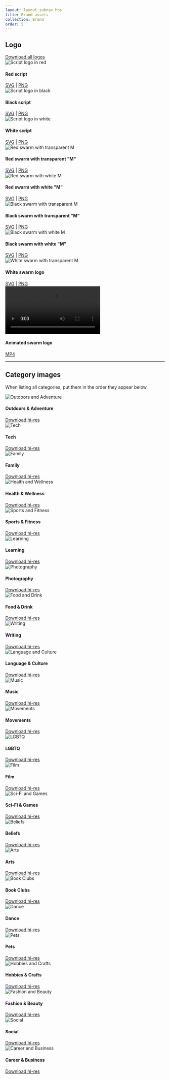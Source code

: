 ```yaml
---
layout: layout_subnav.hbs
title: Brand assets
collection: Brand
order: 5
---
```


[//]: # (This content calls for a unique layout, so most of the content is written in HTML instead of Markdown.)
[//]: # (We can revisit this if we ever switch to a more robust CMS)

<div class="chunk">
	<div class="flex">
		<div class="flex-item"><h2 class="text--big">Logo</h2></div>
		<div class="flex-item--shrink"><a href="#" class="link">Download all logos</a></div>
	</div>
</div>

<div class="flex flex--wrap gridList gridList--autoHeight gridList--autoHeight--has1 atMedium_gridList--autoHeight--has3">
	<div class="flex-item gridList-item">
		<div class="__docs_brandAssetCard card">
			<div class="__docs_brandAssetThumb display--flex padding--all">
				<img src="../../assets/contentImages/brandAssets/scriptLogo_red.svg" alt="Script logo in red" class="valign--middle" />
			</div>
			<div class="chunk">
				<div class="margin--bottom">
					<h4 class="text--bold">Red script</h4>
				</div>
				<span>
					<a href="../../assets/contentImages/brandAssets/scriptLogo_red.svg" download="scriptLogo_red.svg">SVG</a>
				 |
					<a href="../../assets/contentImages/brandAssets/scriptLogo_red.png" download="scriptLogo_red.png">PNG</a>
				</span>
			</div>
		</div>
	</div>
	<div class="flex-item gridList-item">
		<div class="__docs_brandAssetCard card">
			<div class="__docs_brandAssetThumb display--flex padding--all">
				<img src="../../assets/contentImages/brandAssets/scriptLogo_black.svg" alt="Script logo in black" class="valign--middle" />
			</div>
			<div class="chunk">
				<div class="margin--bottom">
					<h4 class="text--bold">Black script</h4>
				</div>
				<span>
					<a href="../../assets/contentImages/brandAssets/scriptLogo_black.svg" download="scriptLogo_black.svg">SVG</a>
				 |
					<a href="../../assets/contentImages/brandAssets/scriptLogo_black.png" download="scriptLogo_black.png">PNG</a>
				</span>
			</div>
		</div>
	</div>
	<div class="flex-item gridList-item">
		<div class="__docs_brandAssetCard card">
			<div class="__docs_brandAssetThumb __docs_brandAssetThumb--darkBg display--flex padding--all">
				<img src="../../assets/contentImages/brandAssets/scriptLogo_white.svg" alt="Script logo in white" class="valign--middle" />
			</div>
			<div class="chunk">
				<div class="margin--bottom">
					<h4 class="text--bold">White script</h4>
				</div>
				<span>
					<a href="../../assets/contentImages/brandAssets/scriptLogo_white.svg" download="scriptLogo_white.svg">SVG</a>
				 |
					<a href="../../assets/contentImages/brandAssets/scriptLogo_white.png" download="scriptLogo_white.png">PNG</a>
				</span>
			</div>
		</div>
	</div>
</div>

<div class="flex flex--wrap gridList gridList--autoHeight gridList--autoHeight--has1 atMedium_gridList--autoHeight--has2">
	<div class="gridList-item flex-item">
		<div class="__docs_brandAssetCard card">
			<div class="__docs_brandAssetThumb display--flex padding--all">
				<img src="../../assets/contentImages/brandAssets/swarmLogo_knockout_red.svg" alt="Red swarm with transparent M" class="valign--middle" />
			</div>
			<div class="chunk">
				<div class="margin--bottom">
					<h4 class="text--bold">Red swarm with transparent "M"</h4>
				</div>
				<span>
					<a href="../../assets/contentImages/brandAssets/swarmLogo_knockout_red.svg" download="swarmLogo_knockout_red.svg">SVG</a>
				 |
					<a href="../../assets/contentImages/brandAssets/swarmLogo_knockout_red.png" download="swarmLogo_knockout_red.png">PNG</a>
				</span>
			</div>
		</div>
	</div>
	<div class="gridList-item flex-item">
		<div class="__docs_brandAssetCard card">
			<div class="__docs_brandAssetThumb display--flex padding--all">
				<img src="../../assets/contentImages/brandAssets/swarmLogo_red.svg" alt="Red swarm with white M" class="valign--middle" />
			</div>
			<div class="chunk">
				<div class="margin--bottom">
					<h4 class="text--bold">Red swarm with white "M"</h4>
				</div>
				<span>
					<a href="../../assets/contentImages/brandAssets/swarmLogo_red.svg" download="swarmLogo_red.svg">SVG</a>
				 |
					<a href="../../assets/contentImages/brandAssets/swarmLogo_red.png" download="swarmLogo_red.png">PNG</a>
				</span>
			</div>
		</div>
	</div>
	<div class="gridList-item flex-item">
		<div class="__docs_brandAssetCard card">
			<div class="__docs_brandAssetThumb display--flex padding--all">
				<img src="../../assets/contentImages/brandAssets/swarmLogo_knockout_black.svg" alt="Black swarm with transparent M" class="valign--middle" />
			</div>
			<div class="chunk">
				<div class="margin--bottom">
					<h4 class="text--bold">Black swarm with transparent "M"</h4>
				</div>
				<span>
					<a href="../../assets/contentImages/brandAssets/swarmLogo_knockout_black.svg" download="swarmLogo_knockout_black.svg">SVG</a>
				 |
					<a href="../../assets/contentImages/brandAssets/swarmLogo_knockout_black.png" download="swarmLogo_white.png">PNG</a>
				</span>
			</div>
		</div>
	</div>
	<div class="gridList-item flex-item">
		<div class="__docs_brandAssetCard card">
			<div class="__docs_brandAssetThumb display--flex padding--all">
				<img src="../../assets/contentImages/brandAssets/swarmLogo_black.svg" alt="Black swarm with white M" class="valign--middle" />
			</div>
			<div class="chunk">
				<div class="margin--bottom">
					<h4 class="text--bold">Black swarm with white "M"</h4>
				</div>
				<span>
					<a href="../../assets/contentImages/brandAssets/swarmLogo_black.svg" download="swarmLogo_black.svg">SVG</a>
				 |
					<a href="../../assets/contentImages/brandAssets/swarmLogo_black.png" download="swarmLogo_black.png">PNG</a>
				</span>
			</div>
		</div>
	</div>
	<div class="gridList-item flex-item">
		<div class="__docs_brandAssetCard card">
			<div class="__docs_brandAssetThumb __docs_brandAssetThumb--darkBg display--flex padding--all">
				<img src="../../assets/contentImages/brandAssets/swarmLogo_knockout_white.svg" alt="White swarm with transparent M" class="valign--middle" />
			</div>
			<div class="chunk">
				<div class="margin--bottom">
					<h4 class="text--bold">White swarm logo</h4>
				</div>
				<span>
					<a href="../../assets/contentImages/brandAssets/swarmLogo_knockout_white.svg" download="swarmLogo_knockout_white.svg">SVG</a>
				 |
					<a href="../../assets/contentImages/brandAssets/swarmLogo_knockout_white.png" download="swarmLogo_knockout_white.png">PNG</a>
				</span>
			</div>
		</div>
	</div>
	<div class="gridList-item flex-item">
		<div class="__docs_brandAssetCard card">
			<div class="__docs_brandAssetThumb __docs_brandAssetThumb--darkBg display--flex padding--all">
				<video src="../../assets/contentImages/brandAssets/swarmAnimation.mp4" autoplay loop>
					Sorry, your browser doesn't support embedded videos,
					but don't worry, you can still use the link below to
					download it!
				</video>
			</div>
			<div class="chunk">
				<div class="margin--bottom">
					<h4 class="text--bold">Animated swarm logo</h4>
				</div>
				<span><a href="../../assets/contentImages/brandAssets/swarmAnimation.mp4" download="swarmAnimation.mp4">MP4</a></span>
			</div>
		</div>
	</div>
</div>

---------------------------------------

## Category images
When listing all categories, put them in the order they appear below.

<div class="flex flex--wrap gridList gridList--autoHeight gridList--autoHeight--has1 atMedium_gridList--autoHeight--has3">
	<div class="gridList-item flex-item">
		<div class="__docs_brandAssetCard card">
			<div class="__docs_brandAssetThumb __docs_brandAssetThumb--category">
				<img src="../../assets/contentImages/categoryImages/outdoorsAdventure_thumb.jpg" alt="Outdoors and Adventure" class="keepAspect keepAspect--2-1" />
			</div>
			<div class="chunk">
				<div class="margin--bottom">
					<h4 class="text--bold">Outdoors &amp; Adventure</h4>
				</div>
				<a href="../../assets/contentImages/categoryImages/outdoorsAdventure.jpg" download="outdoorsAdventure.jpg">Download hi-res</a>
			</div>
		</div>
	</div>
	<div class="gridList-item flex-item">
		<div class="__docs_brandAssetCard card">
			<div class="__docs_brandAssetThumb __docs_brandAssetThumb--category">
				<img src="../../assets/contentImages/categoryImages/tech_thumb.jpg" alt="Tech" class="keepAspect keepAspect--2-1" />
			</div>
			<div class="chunk">
				<div class="margin--bottom">
					<h4 class="text--bold">Tech</h4>
				</div>
				<a href="../../assets/contentImages/categoryImages/tech.jpg" download="tech.jpg">Download hi-res</a>
			</div>
		</div>
	</div>
	<div class="gridList-item flex-item">
		<div class="__docs_brandAssetCard card">
			<div class="__docs_brandAssetThumb __docs_brandAssetThumb--category">
				<img src="../../assets/contentImages/categoryImages/family_thumb.jpg" alt="Family" class="keepAspect keepAspect--2-1" />
			</div>
			<div class="chunk">
				<div class="margin--bottom">
					<h4 class="text--bold">Family</h4>
				</div>
				<a href="../../assets/contentImages/categoryImages/family.jpg" download="family.jpg">Download hi-res</a>
			</div>
		</div>
	</div>
	<div class="gridList-item flex-item">
		<div class="__docs_brandAssetCard card">
			<div class="__docs_brandAssetThumb __docs_brandAssetThumb--category">
				<img src="../../assets/contentImages/categoryImages/healthWellness_thumb.jpg" alt="Health and Wellness" class="keepAspect keepAspect--2-1" />
			</div>
			<div class="chunk">
				<div class="margin--bottom">
					<h4 class="text--bold">Health &amp; Wellness</h4>
				</div>
				<a href="../../assets/contentImages/categoryImages/healthWellness.jpg" download="healthWellness.jpg">Download hi-res</a>
			</div>
		</div>
	</div>
	<div class="gridList-item flex-item">
		<div class="__docs_brandAssetCard card">
			<div class="__docs_brandAssetThumb __docs_brandAssetThumb--category">
				<img src="../../assets/contentImages/categoryImages/sportsFitness_thumb.jpg" alt="Sports and Fitness" class="keepAspect keepAspect--2-1" />
			</div>
			<div class="chunk">
				<div class="margin--bottom">
					<h4 class="text--bold">Sports &amp; Fitness</h4>
				</div>
				<a href="../../assets/contentImages/categoryImages/sportsFitness.jpg" download="sportsFitness.jpg">Download hi-res</a>
			</div>
		</div>
	</div>
	<div class="gridList-item flex-item">
		<div class="__docs_brandAssetCard card">
			<div class="__docs_brandAssetThumb __docs_brandAssetThumb--category">
				<img src="../../assets/contentImages/categoryImages/learning_thumb.jpg" alt="Learning" class="keepAspect keepAspect--2-1" />
			</div>
			<div class="chunk">
				<div class="margin--bottom">
					<h4 class="text--bold">Learning</h4>
				</div>
				<a href="../../assets/contentImages/categoryImages/learning.jpg" download="learning.jpg">Download hi-res</a>
			</div>
		</div>
	</div>
	<div class="gridList-item flex-item">
		<div class="__docs_brandAssetCard card">
			<div class="__docs_brandAssetThumb __docs_brandAssetThumb--category">
				<img src="../../assets/contentImages/categoryImages/photography_thumb.jpg" alt="Photography" class="keepAspect keepAspect--2-1" />
			</div>
			<div class="chunk">
				<div class="margin--bottom">
					<h4 class="text--bold">Photography</h4>
				</div>
				<a href="../../assets/contentImages/categoryImages/photography.jpg" download="photography.jpg">Download hi-res</a>
			</div>
		</div>
	</div>
	<div class="gridList-item flex-item">
		<div class="__docs_brandAssetCard card">
			<div class="__docs_brandAssetThumb __docs_brandAssetThumb--category">
				<img src="../../assets/contentImages/categoryImages/foodDrink_thumb.jpg" alt="Food and Drink" class="keepAspect keepAspect--2-1" />
			</div>
			<div class="chunk">
				<div class="margin--bottom">
					<h4 class="text--bold">Food &amp; Drink</h4>
				</div>
				<a href="../../assets/contentImages/categoryImages/foodDrink.jpg" download="foodDrink.jpg">Download hi-res</a>
			</div>
		</div>
	</div>
	<div class="gridList-item flex-item">
		<div class="__docs_brandAssetCard card">
			<div class="__docs_brandAssetThumb __docs_brandAssetThumb--category">
				<img src="../../assets/contentImages/categoryImages/writing_thumb.jpg" alt="Writing" class="keepAspect keepAspect--2-1" />
			</div>
			<div class="chunk">
				<div class="margin--bottom">
					<h4 class="text--bold">Writing</h4>
				</div>
				<a href="../../assets/contentImages/categoryImages/writing.jpg" download="writing.jpg">Download hi-res</a>
			</div>
		</div>
	</div>
	<div class="gridList-item flex-item">
		<div class="__docs_brandAssetCard card">
			<div class="__docs_brandAssetThumb __docs_brandAssetThumb--category">
				<img src="../../assets/contentImages/categoryImages/languageCulture_thumb.jpg" alt="Language and Culture" class="keepAspect keepAspect--2-1" />
			</div>
			<div class="chunk">
				<div class="margin--bottom">
					<h4 class="text--bold">Language &amp; Culture</h4>
				</div>
				<a href="../../assets/contentImages/categoryImages/languageCulture.jpg" download="languageCulture.jpg">Download hi-res</a>
			</div>
		</div>
	</div>
	<div class="gridList-item flex-item">
		<div class="__docs_brandAssetCard card">
			<div class="__docs_brandAssetThumb __docs_brandAssetThumb--category">
				<img src="../../assets/contentImages/categoryImages/music_thumb.jpg" alt="Music" class="keepAspect keepAspect--2-1" />
			</div>
			<div class="chunk">
				<div class="margin--bottom">
					<h4 class="text--bold">Music</h4>
				</div>
				<a href="../../assets/contentImages/categoryImages/music.jpg" download="music.jpg">Download hi-res</a>
			</div>
		</div>
	</div>
	<div class="gridList-item flex-item">
		<div class="__docs_brandAssetCard card">
			<div class="__docs_brandAssetThumb __docs_brandAssetThumb--category">
				<img src="../../assets/contentImages/categoryImages/movements_thumb.jpg" alt="Movements" class="keepAspect keepAspect--2-1" />
			</div>
			<div class="chunk">
				<div class="margin--bottom">
					<h4 class="text--bold">Movements</h4>
				</div>
				<a href="../../assets/contentImages/categoryImages/movements.jpg" download="movements.jpg">Download hi-res</a>
			</div>
		</div>
	</div>
	<div class="gridList-item flex-item">
		<div class="__docs_brandAssetCard card">
			<div class="__docs_brandAssetThumb __docs_brandAssetThumb--category">
				<img src="../../assets/contentImages/categoryImages/lgbtq_thumb.jpg" alt="LGBTQ" class="keepAspect keepAspect--2-1" />
			</div>
			<div class="chunk">
				<div class="margin--bottom">
					<h4 class="text--bold">LGBTQ</h4>
				</div>
				<a href="../../assets/contentImages/categoryImages/lgbtq.jpg" download="lgbtq.jpg">Download hi-res</a>
			</div>
		</div>
	</div>
	<div class="gridList-item flex-item">
		<div class="__docs_brandAssetCard card">
			<div class="__docs_brandAssetThumb __docs_brandAssetThumb--category">
				<img src="../../assets/contentImages/categoryImages/film_thumb.jpg" alt="Film" class="keepAspect keepAspect--2-1" />
			</div>
			<div class="chunk">
				<div class="margin--bottom">
					<h4 class="text--bold">Film</h4>
				</div>
				<a href="../../assets/contentImages/categoryImages/film.jpg" download="film.jpg">Download hi-res</a>
			</div>
		</div>
	</div>
	<div class="gridList-item flex-item">
		<div class="__docs_brandAssetCard card">
			<div class="__docs_brandAssetThumb __docs_brandAssetThumb--category">
				<img src="../../assets/contentImages/categoryImages/scifiGames_thumb.jpg" alt="Sci-Fi and Games" class="keepAspect keepAspect--2-1" />
			</div>
			<div class="chunk">
				<div class="margin--bottom">
					<h4 class="text--bold">Sci-Fi &amp; Games</h4>
				</div>
				<a href="../../assets/contentImages/categoryImages/scifiGames.jpg" download="scifiGames.jpg">Download hi-res</a>
			</div>
		</div>
	</div>
	<div class="gridList-item flex-item">
		<div class="__docs_brandAssetCard card">
			<div class="__docs_brandAssetThumb __docs_brandAssetThumb--category">
				<img src="../../assets/contentImages/categoryImages/beliefs_thumb.jpg" alt="Beliefs" class="keepAspect keepAspect--2-1" />
			</div>
			<div class="chunk">
				<div class="margin--bottom">
					<h4 class="text--bold">Beliefs</h4>
				</div>
				<a href="../../assets/contentImages/categoryImages/beliefs.jpg" download="beliefs.jpg">Download hi-res</a>
			</div>
		</div>
	</div>
	<div class="gridList-item flex-item">
		<div class="__docs_brandAssetCard card">
			<div class="__docs_brandAssetThumb __docs_brandAssetThumb--category">
				<img src="../../assets/contentImages/categoryImages/arts_thumb.jpg" alt="Arts" class="keepAspect keepAspect--2-1" />
			</div>
			<div class="chunk">
				<div class="margin--bottom">
					<h4 class="text--bold">Arts</h4>
				</div>
				<a href="../../assets/contentImages/categoryImages/arts.jpg" download="arts.jpg">Download hi-res</a>
			</div>
		</div>
	</div>
	<div class="gridList-item flex-item">
		<div class="__docs_brandAssetCard card">
			<div class="__docs_brandAssetThumb __docs_brandAssetThumb--category">
				<img src="../../assets/contentImages/categoryImages/bookClubs_thumb.jpg" alt="Book Clubs" class="keepAspect keepAspect--2-1" />
			</div>
			<div class="chunk">
				<div class="margin--bottom">
					<h4 class="text--bold">Book Clubs</h4>
				</div>
				<a href="../../assets/contentImages/categoryImages/bookClubs.jpg" download="bookClubs.jpg">Download hi-res</a>
			</div>
		</div>
	</div>
	<div class="gridList-item flex-item">
		<div class="__docs_brandAssetCard card">
			<div class="__docs_brandAssetThumb __docs_brandAssetThumb--category">
				<img src="../../assets/contentImages/categoryImages/dance_thumb.jpg" alt="Dance" class="keepAspect keepAspect--2-1" />
			</div>
			<div class="chunk">
				<div class="margin--bottom">
					<h4 class="text--bold">Dance</h4>
				</div>
				<a href="../../assets/contentImages/categoryImages/dance.jpg" download="dance.jpg">Download hi-res</a>
			</div>
		</div>
	</div>
	<div class="gridList-item flex-item">
		<div class="__docs_brandAssetCard card">
			<div class="__docs_brandAssetThumb __docs_brandAssetThumb--category">
				<img src="../../assets/contentImages/categoryImages/pets_thumb.jpg" alt="Pets" class="keepAspect keepAspect--2-1" />
			</div>
			<div class="chunk">
				<div class="margin--bottom">
					<h4 class="text--bold">Pets</h4>
				</div>
				<a href="../../assets/contentImages/categoryImages/pets.jpg" download="pets.jpg">Download hi-res</a>
			</div>
		</div>
	</div>
	<div class="gridList-item flex-item">
		<div class="__docs_brandAssetCard card">
			<div class="__docs_brandAssetThumb __docs_brandAssetThumb--category">
				<img src="../../assets/contentImages/categoryImages/hobbiesCrafts_thumb.jpg" alt="Hobbies and Crafts" class="keepAspect keepAspect--2-1" />
			</div>
			<div class="chunk">
				<div class="margin--bottom">
					<h4 class="text--bold">Hobbies &amp; Crafts</h4>
				</div>
				<a href="../../assets/contentImages/categoryImages/hobbiesCrafts.jpg" download="hobbiesCrafts.jpg">Download hi-res</a>
			</div>
		</div>
	</div>
	<div class="gridList-item flex-item">
		<div class="__docs_brandAssetCard card">
			<div class="__docs_brandAssetThumb __docs_brandAssetThumb--category">
				<img src="../../assets/contentImages/categoryImages/fashionBeauty_thumb.jpg" alt="Fashion and Beauty" class="keepAspect keepAspect--2-1" />
			</div>
			<div class="chunk">
				<div class="margin--bottom">
					<h4 class="text--bold">Fashion &amp Beauty</h4>
				</div>
				<a href="../../assets/contentImages/categoryImages/fashionBeauty.jpg" download="fashionBeauty.jpg">Download hi-res</a>
			</div>
		</div>
	</div>
	<div class="gridList-item flex-item">
		<div class="__docs_brandAssetCard card">
			<div class="__docs_brandAssetThumb __docs_brandAssetThumb--category">
				<img src="../../assets/contentImages/categoryImages/social_thumb.jpg" alt="Social" class="keepAspect keepAspect--2-1" />
			</div>
			<div class="chunk">
				<div class="margin--bottom">
					<h4 class="text--bold">Social</h4>
				</div>
				<a href="../../assets/contentImages/categoryImages/social.jpg" download="social.jpg">Download hi-res</a>
			</div>
		</div>
	</div>
	<div class="gridList-item flex-item">
		<div class="__docs_brandAssetCard card">
			<div class="__docs_brandAssetThumb __docs_brandAssetThumb--category">
				<img src="../../assets/contentImages/categoryImages/careerBiz_thumb.jpg" alt="Career and Business" class="keepAspect keepAspect--2-1" />
			</div>
			<div class="chunk">
				<div class="margin--bottom">
					<h4 class="text--bold">Career &amp; Business</h4>
				</div>
				<a href="../../assets/contentImages/categoryImages/careerBiz.jpg" download="careerBiz.jpg">Download hi-res</a>
			</div>
		</div>
	</div>
</div>
